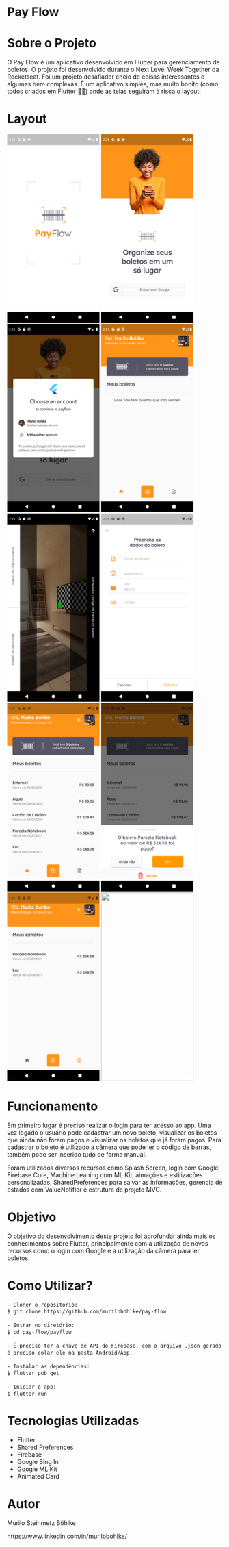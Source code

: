 # Pay Flow

# Sobre o Projeto
O Pay Flow é um aplicativo desenvolvido em Flutter para gerenciamento de boletos. O projeto foi desenvolvido durante o Next Level Week Together da Rocketseat. Foi um projeto desafiador cheio de coisas interessantes e algumas bem complexas. É um aplicativo simples, mas muito bonito (como todos criados em Flutter :rofl::rofl:) onde as telas seguiram à risca o layout.    

# Layout

<img src="images/img0.png" width="216" height="440"> <img src="images/img1.png" width="216" height="440"> <img src="images/img2.png" width="216" height="440"> <img src="images/img3.png" width="216" height="440"> <img src="images/img4.png" width="216" height="440"> <img src="images/img5.png" width="216" height="440"> <img src="images/img6.png" width="216" height="440"> <img src="images/img7.png" width="216" height="440"> <img src="images/img8.png" width="216" height="440"> <img src="images/img9.png" width="216" height="440">

# Funcionamento

Em primeiro lugar é preciso realizar o login para ter acesso ao app. Uma vez logado o usuário pode cadastrar um novo boleto, visualizar os boletos que ainda não foram pagos e visualizar os boletos que já foram pagos. Para cadastrar o boleto é utilizado a câmera que pode ler o código de barras, também pode ser inserido tudo de forma manual.

Foram utilizados diversos recursos como Splash Screen, login com Google, Firebase Core, Machine Leaning com ML Kit, aimações e estilizações personalizadas, SharedPreferences para salvar as informações, gerencia de estados com ValueNotifier e estrutura de projeto MVC.

# Objetivo

O objetivo do desenvolvimento deste projeto foi aprofundar ainda mais os conhecimentos sobre Flutter, principalmente com a utilização de novos recursos como o login com Google e a utilização da câmera para ler boletos.

# Como Utilizar?

~~~
- Cloner o repositório:
$ git clone https://github.com/murilobohlke/pay-flow

- Entrar no diretório:
$ cd pay-flow/payflow

- É preciso ter a chave de API do Firebase, com o arquivo .json gerado é preciso colar ele na pasta Android/App.

- Instalar as dependências:
$ flutter pub get

- Iniciar o app: 
$ flutter run
~~~

# Tecnologias Utilizadas
- Flutter
- Shared Preferences
- Firebase
- Google Sing In
- Google ML Kit
- Animated Card

# Autor
Murilo Steinmetz Böhlke

https://www.linkedin.com/in/murilobohlke/
